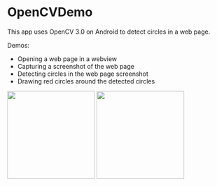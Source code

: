 # OpenCVDemo

This app uses OpenCV 3.0 on Android to detect circles in a web page.

Demos:

* Opening a web page in a webview
* Capturing a screenshot of the web page  
* Detecting circles in the web page screenshot  
* Drawing red circles around the detected circles  




<img src="http://algorithmiclearning.com/opencv-blank.png" width="200">
<img src="http://algorithmiclearning.com/opencvmarket.png" width="200">
